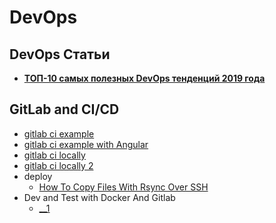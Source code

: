 
# DevOps  


## DevOps Статьи  
- [**ТОП-10 самых полезных DevOps тенденций 2019 года**](https://proglib.io/p/devops-trends-2019/)


## GitLab  and CI/CD
- [gitlab ci example](https://habr.com/ru/post/421087/?_ga=2.160463861.951046341.1558011417-436038117.1545729448)
- [gitlab ci example with Angular](https://hackernoon.com/ci-cd-with-angular-6-firebase-gitlab-5118ad469e4d)
- [gitlab ci locally](https://medium.com/@umutuluer/how-to-test-gitlab-ci-locally-f9e6cef4f054)  
- [gitlab ci locally 2](https://www.8host.com/blog/nastrojka-nepreryvnoj-integracii-v-gitlab-v-ubuntu-16-04/)
- deploy   
    - [How To Copy Files With Rsync Over SSH](https://www.digitalocean.com/community/tutorials/how-to-copy-files-with-rsync-over-ssh)
- Dev and Test with Docker And Gitlab
    - [__1](https://habr.com/ru/post/449742/)